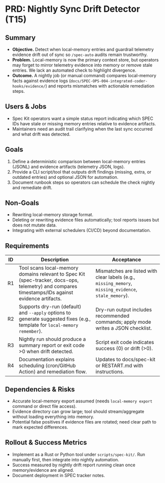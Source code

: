 # PRD: Nightly Sync Drift Detector (T15)

## Summary
- **Objective.** Detect when local-memory entries and guardrail telemetry evidence drift out of sync so `/spec-auto` audits remain trustworthy.
- **Problem.** Local-memory is now the primary context store, but operators may forget to mirror telemetry evidence into memory or remove stale entries. We lack an automated check to highlight divergence.
- **Outcome.** A nightly job (or manual command) compares local-memory facts against evidence logs (`docs/SPEC-OPS-004-integrated-coder-hooks/evidence/`) and reports mismatches with actionable remediation steps.

## Users & Jobs
- Spec Kit operators want a simple status report indicating which SPEC IDs have stale or missing memory entries relative to evidence artifacts.
- Maintainers need an audit trail clarifying when the last sync occurred and what drift was detected.

## Goals
1. Define a deterministic comparison between local-memory entries (JSONL) and evidence artifacts (telemetry JSON, logs).
2. Provide a CLI script/tool that outputs drift findings (missing, extra, or outdated entries) and optional JSON for automation.
3. Document runbook steps so operators can schedule the check nightly and remediate drift.

## Non-Goals
- Rewriting local-memory storage format.
- Deleting or rewriting evidence files automatically; tool reports issues but does not mutate data.
- Integrating with external schedulers (CI/CD) beyond documentation.

## Requirements
| ID | Description | Acceptance |
| --- | --- | --- |
| R1 | Tool scans local-memory domains relevant to Spec Kit (spec-tracker, docs-ops, telemetry) and compares timestamps/IDs against evidence artifacts. | Mismatches are listed with clear labels (e.g., `missing_memory`, `missing_evidence`, `stale_memory`). |
| R2 | Supports dry-run (default) and `--apply` options to generate suggested fixes (e.g., template for `local-memory remember`). | Dry-run output includes recommended commands; apply mode writes a JSON checklist. |
| R3 | Nightly run should produce a summary report or exit code >0 when drift detected. | Script exit code indicates success (0) or drift (>0). |
| R4 | Documentation explains scheduling (cron/GitHub Action) and remediation flow. | Updates to docs/spec-kit or RESTART.md with instructions. |

## Dependencies & Risks
- Accurate local-memory export assumed (needs `local-memory export` command or direct file access).
- Evidence directory can grow large; tool should stream/aggregate without loading everything into memory.
- Potential false positives if evidence files are rotated; need clear path to mark expected differences.

## Rollout & Success Metrics
- Implement as a Rust or Python tool under `scripts/spec-kit/`. Run manually first, then integrate into nightly automation.
- Success measured by nightly drift report running clean once memory/evidence are aligned.
- Document deployment in SPEC tracker notes.

